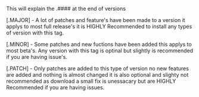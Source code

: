 This will explain the .#### at the end of versions

[.MAJOR] - A lot of patches and feature's have been made to a version it applys to most full release's it is HIGHLY Recommended to install any types of version with this tag.

[.MINOR] - Some patches and new fuctions have been added this applys to most beta's. Any version with this tag is optinal but slightly is recommended if you are having issue's.

[.PATCH] - Only patches are added to this type of version no new features are added and nothing is almost changed it is also optional and slighty not recommended as download a small fix is unessacary but are HIGHLY 
Recommended if you are having issues.
